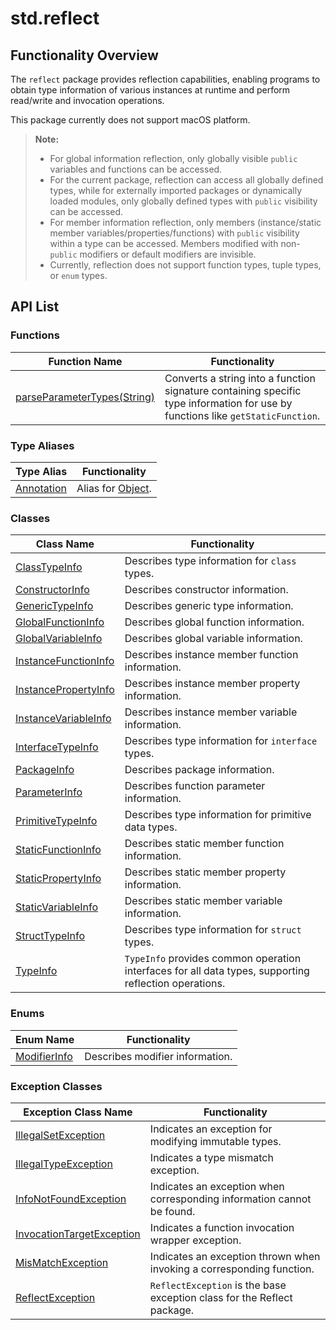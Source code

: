 # std.reflect

## Functionality Overview

The `reflect` package provides reflection capabilities, enabling programs to obtain type information of various instances at runtime and perform read/write and invocation operations.

This package currently does not support macOS platform.

> **Note:**
>
> - For global information reflection, only globally visible `public` variables and functions can be accessed.
> - For the current package, reflection can access all globally defined types, while for externally imported packages or dynamically loaded modules, only globally defined types with `public` visibility can be accessed.
> - For member information reflection, only members (instance/static member variables/properties/functions) with `public` visibility within a type can be accessed. Members modified with non-`public` modifiers or default modifiers are invisible.
> - Currently, reflection does not support function types, tuple types, or `enum` types.

## API List

### Functions

|              Function Name          |            Functionality           |
| --------------------------- | ------------------------ |
| [parseParameterTypes(String)](./reflect_package_api/reflect_package_funcs.md#func-parseparametertypesstring) | Converts a string into a function signature containing specific type information for use by functions like `getStaticFunction`. |

### Type Aliases

| Type Alias                                                       | Functionality                          |
| ------------------------------------------------------------ | ----------------------------- |
| [Annotation](./reflect_package_api/reflect_package_types.md#type-annotation--object)| Alias for [Object](../core/core_package_api/core_package_classes.md#class-object).|

### Classes

|                 Class Name              | Functionality                                     |
| --------------------------------- |----------------------------------------|
| [ClassTypeInfo](./reflect_package_api/reflect_package_classes.md#class-classtypeinfo) | Describes type information for `class` types.                      |
| [ConstructorInfo](./reflect_package_api/reflect_package_classes.md#class-constructorinfo)| Describes constructor information.           |
| [GenericTypeInfo](./reflect_package_api/reflect_package_classes.md#class-generictypeinfo) | Describes generic type information.|
| [GlobalFunctionInfo](./reflect_package_api/reflect_package_classes.md#class-globalfunctioninfo) | Describes global function information.                              |
| [GlobalVariableInfo](./reflect_package_api/reflect_package_classes.md#class-globalvariableinfo) | Describes global variable information.                              |
| [InstanceFunctionInfo](./reflect_package_api/reflect_package_classes.md#class-instancefunctioninfo) | Describes instance member function information.                            |
| [InstancePropertyInfo](./reflect_package_api/reflect_package_classes.md#class-instancepropertyinfo) | Describes instance member property information.                            |
| [InstanceVariableInfo](./reflect_package_api/reflect_package_classes.md#class-instancevariableinfo) | Describes instance member variable information.                            |
| [InterfaceTypeInfo](./reflect_package_api/reflect_package_classes.md#class-interfacetypeinfo) | Describes type information for `interface` types.                  |
| [PackageInfo](./reflect_package_api/reflect_package_classes.md#class-packageinfo) | Describes package information.                                 |
| [ParameterInfo](./reflect_package_api/reflect_package_classes.md#class-parameterinfo) | Describes function parameter information.                              |
| [PrimitiveTypeInfo](./reflect_package_api/reflect_package_classes.md#class-primitivetypeinfo) | Describes type information for primitive data types.                         |
| [StaticFunctionInfo](./reflect_package_api/reflect_package_classes.md#class-staticfunctioninfo) | Describes static member function information.                            |
| [StaticPropertyInfo](./reflect_package_api/reflect_package_classes.md#class-staticpropertyinfo) | Describes static member property information.                            |
| [StaticVariableInfo](./reflect_package_api/reflect_package_classes.md#class-staticvariableinfo) | Describes static member variable information.                            |
| [StructTypeInfo](./reflect_package_api/reflect_package_classes.md#class-structtypeinfo) | Describes type information for `struct` types.                     |
| [TypeInfo](./reflect_package_api/reflect_package_classes.md#class-typeinfo) | `TypeInfo` provides common operation interfaces for all data types, supporting reflection operations. |

### Enums

| Enum Name                                                                                                                                           |            Functionality           |
|-----------------------------------------------------------------------------------------------------------------------------------------------| ------------------------ |
| [ModifierInfo](./reflect_package_api/reflect_package_enums.md#enum-modifierinfo) | Describes modifier information. |

### Exception Classes

| Exception Class Name                                                                                                                      | Functionality                                                |
|---------------------------------------------------------------------------------------------------------------------------|---------------------------------------------------|
| [IllegalSetException](./reflect_package_api/reflect_package_exceptions.md#class-illegalsetexception)             | Indicates an exception for modifying immutable types.   |
| [IllegalTypeException](./reflect_package_api/reflect_package_exceptions.md#class-illegaltypeexception)           | Indicates a type mismatch exception.       |
| [InfoNotFoundException](./reflect_package_api/reflect_package_exceptions.md#class-infonotfoundexception)         | Indicates an exception when corresponding information cannot be found.                                     |
| [InvocationTargetException](./reflect_package_api/reflect_package_exceptions.md#class-invocationtargetexception) | Indicates a function invocation wrapper exception. |
| [MisMatchException](./reflect_package_api/reflect_package_exceptions.md#class-mismatchexception)                 | Indicates an exception thrown when invoking a corresponding function.       |
| [ReflectException](./reflect_package_api/reflect_package_exceptions.md#class-reflectexception)                   | `ReflectException` is the base exception class for the Reflect package.   |